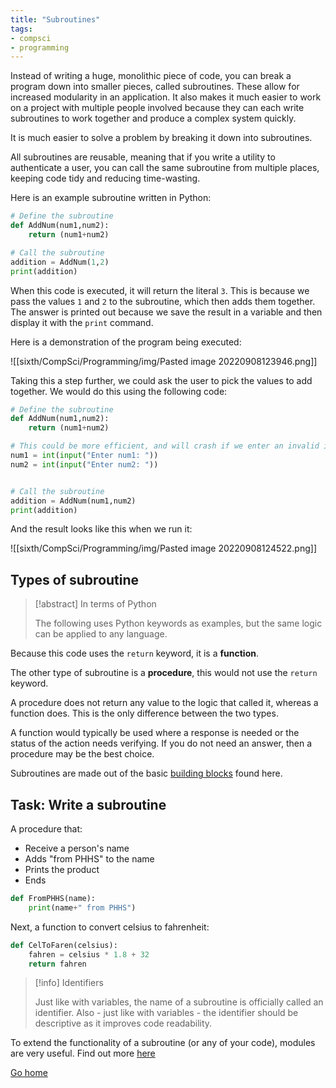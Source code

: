```yaml
---
title: "Subroutines"
tags:
- compsci
- programming
---
```


Instead of writing a huge, monolithic piece of code, you can break a program down into smaller pieces, called subroutines. These allow for increased modularity in an application. It also makes it much easier to work on a project with multiple people involved because they can each write subroutines to work together and produce a complex system quickly.

It is much easier to solve a problem by breaking it down into subroutines.

All subroutines are reusable, meaning that if you write a utility to authenticate a user, you can call the same subroutine from multiple places, keeping code tidy and reducing time-wasting.

Here is an example subroutine written in Python:

```py
# Define the subroutine
def AddNum(num1,num2):
    return (num1+num2)

# Call the subroutine
addition = AddNum(1,2)
print(addition)
```

When this code is executed, it will return the literal `3`. This is because we pass the values `1` and `2` to the subroutine, which then adds them together. The answer is printed out because we save the result in a variable and then display it with the `print` command.

Here is a demonstration of the program being executed:

![[sixth/CompSci/Programming/img/Pasted image 20220908123946.png]]

Taking this a step further, we could ask the user to pick the values to add together. We would do this using the following code:

```py
# Define the subroutine
def AddNum(num1,num2):
    return (num1+num2)

# This could be more efficient, and will crash if we enter an invalid input.
num1 = int(input("Enter num1: "))
num2 = int(input("Enter num2: "))


# Call the subroutine
addition = AddNum(num1,num2)
print(addition)
```

And the result looks like this when we run it:

![[sixth/CompSci/Programming/img/Pasted image 20220908124522.png]]

## Types of subroutine

> [!abstract] In terms of Python
>
> The following uses Python keywords as examples, but the same logic can be applied to any language.

Because this code uses the `return` keyword, it is a **function**.

The other type of subroutine is a **procedure**, this would not use the `return` keyword.

A procedure does not return any value to the logic that called it, whereas a function does. This is the only difference between the two types.

A function would typically be used where a response is needed or the status of the action needs verifying. If you do not need an answer, then a procedure may be the best choice.

Subroutines are made out of the basic [building blocks](sixth/CompSci/Programming/BuildingBlocks) found here.

## Task: Write a subroutine

A procedure that:
- Receive a person's name
- Adds "from PHHS" to the name
- Prints the product
- Ends

```py
def FromPHHS(name):
	print(name+" from PHHS")
```

Next, a function to convert celsius to fahrenheit:

```py
def CelToFaren(celsius):
	fahren = celsius * 1.8 + 32
	return fahren
```

> [!info] Identifiers
>
>Just like with variables, the name of a subroutine is officially called an identifier. Also - just like with variables - the identifier should be descriptive as it improves code readability.

To extend the functionality of a subroutine (or any of your code), modules are very useful. Find out more [here](sixth/CompSci/Programming/Modules)

[Go home](/)